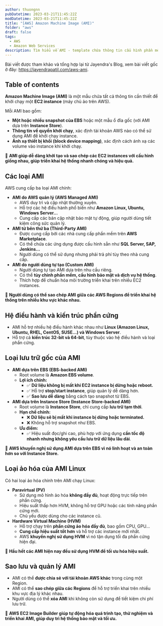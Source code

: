 ```yaml
---
author: thuongnn
pubDatetime: 2023-03-21T11:45:22Z
modDatetime: 2023-03-21T11:45:22Z
title: "[AWS] Amazon Machine Image (AMI)"
folder: "aws"
draft: false
tags:
  - AWS
  - Amazon Web Services
description: Tìm hiểu về AMI - template chứa thông tin cấu hình phần mềm cần thiết để khởi tạo EC2 instance.
---
```


Bài viết được tham khảo và tổng hợp lại từ Jayendra's Blog, xem bài viết gốc ở đây: https://jayendrapatil.com/aws-ami.

## Table of contents

**Amazon Machine Image (AMI)** là một mẫu chứa tất cả thông tin cần thiết để khởi chạy một **EC2 instance** (máy chủ ảo trên AWS).

Mỗi AMI bao gồm:

- **Một hoặc nhiều snapshot của EBS** hoặc một mẫu ổ đĩa gốc (với AMI dựa trên **Instance Store**).
- **Thông tin về quyền khởi chạy**, xác định tài khoản AWS nào có thể sử dụng AMI để khởi chạy instance.
- **Ánh xạ thiết bị khối (block device mapping)**, xác định cách ánh xạ các volume vào instance khi khởi chạy.

📌 **AMI giúp dễ dàng khởi tạo và sao chép các EC2 instances với cấu hình giống nhau, giúp triển khai hệ thống nhanh chóng và hiệu quả.**

## **Các loại AMI**

AWS cung cấp ba loại AMI chính:

- **AMI do AWS quản lý (AWS Managed AMI)**
  - AWS duy trì và cập nhật thường xuyên.
  - Hỗ trợ các hệ điều hành phổ biến như **Amazon Linux, Ubuntu, Windows Server...**
  - Cung cấp các bản cập nhật bảo mật tự động, giúp người dùng tiết kiệm công sức quản lý.
- **AMI từ bên thứ ba (Third-Party AMI)**
  - Được cung cấp bởi các nhà cung cấp phần mềm trên **AWS Marketplace**.
  - Có thể chứa các ứng dụng được cấu hình sẵn như **SQL Server, SAP, Jenkins...**
  - Người dùng có thể sử dụng nhưng phải trả phí tùy theo nhà cung cấp.
- **AMI do người dùng tự tạo (Custom AMI)**
  - Người dùng tự tạo AMI dựa trên nhu cầu riêng.
  - Có thể **tùy chỉnh phần mềm, cấu hình bảo mật và dịch vụ hệ thống**.
  - Thích hợp để chuẩn hóa môi trường triển khai trên nhiều EC2 instances.

📌 **Người dùng có thể sao chép AMI giữa các AWS Regions để triển khai hệ thống trên nhiều khu vực khác nhau.**

## **Hệ điều hành và kiến trúc phần cứng**

- AMI hỗ trợ nhiều hệ điều hành khác nhau như **Linux (Amazon Linux, Ubuntu, RHEL, CentOS, SUSE...) và Windows Server**.
- Hỗ trợ cả **kiến trúc 32-bit và 64-bit**, tùy thuộc vào hệ điều hành và loại phần cứng.

## **Loại lưu trữ gốc của AMI**

- **AMI dựa trên EBS (EBS-backed AMI)**
  - Root volume là **Amazon EBS volume**.
  - **Lợi ích chính:**
    - ✅ **Dữ liệu không bị mất khi EC2 instance bị dừng hoặc reboot.**
    - ✅ Hỗ trợ **stop/start instance**, giúp quản lý dễ dàng hơn.
    - ✅ **Sao lưu dễ dàng** bằng cách tạo snapshot từ EBS.
- **AMI dựa trên Instance Store (Instance Store-backed AMI)**
  - Root volume là **Instance Store**, chỉ cung cấp **lưu trữ tạm thời**.
  - **Hạn chế chính:**
    - ❌ **Dữ liệu sẽ bị mất khi instance bị dừng hoặc terminated.**
    - ❌ Không hỗ trợ snapshot như EBS.
  - **Ưu điểm:**
    - ✅ Hiệu suất đọc/ghi cao, phù hợp với ứng dụng **cần tốc độ nhanh nhưng không yêu cầu lưu trữ dữ liệu lâu dài**.

📌 **AWS khuyến nghị sử dụng AMI dựa trên EBS vì nó linh hoạt và an toàn hơn so với Instance Store.**

## **Loại ảo hóa của AMI Linux**

Có hai loại ảo hóa chính trên AMI chạy Linux:

- **Paravirtual (PV)**
  - Sử dụng mô hình ảo hóa **không đầy đủ**, hoạt động trực tiếp trên phần cứng.
  - Hiệu suất thấp hơn HVM, không hỗ trợ GPU hoặc các tính năng phần cứng mới.
  - Chủ yếu được dùng cho các instance cũ.
- **Hardware Virtual Machine (HVM)**
  - Hỗ trợ chạy trên **phần cứng ảo hóa đầy đủ**, bao gồm CPU, GPU...
  - **Cung cấp hiệu suất tốt hơn** và hỗ trợ các instance mới nhất.
  - AWS **khuyến nghị sử dụng HVM** vì nó tận dụng tối đa phần cứng hiện đại.

📌 **Hầu hết các AMI hiện nay đều sử dụng HVM để tối ưu hóa hiệu suất.**

## **Sao lưu và quản lý AMI**

- AMI có thể **được chia sẻ với tài khoản AWS khác** trong cùng một Region.
- AMI có thể **sao chép giữa các Regions** để hỗ trợ triển khai trên nhiều khu vực địa lý khác nhau.
- Người dùng có thể **xóa AMI** khi không còn sử dụng để tiết kiệm chi phí lưu trữ.

📌 **AWS EC2 Image Builder giúp tự động hóa quá trình tạo, thử nghiệm và triển khai AMI, giúp duy trì hệ thống bảo mật và tối ưu.**
